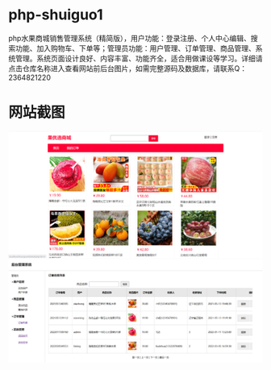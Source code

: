 # php-shuiguo1
php水果商城销售管理系统（精简版），用户功能：登录注册、个人中心编辑、搜索功能、加入购物车、下单等；管理员功能：用户管理、订单管理、商品管理、系统管理。系统页面设计良好、内容丰富、功能齐全，适合用做课设等学习。详细请点击仓库名称进入查看网站前后台图片，如需完整源码及数据库，请联系Q：2364821220
# 网站截图
![image](https://github.com/hzl0898/php-shuiguo1/blob/main/网站首页.png)
![image](https://github.com/hzl0898/php-shuiguo1/blob/main/后台订单管理.png)
